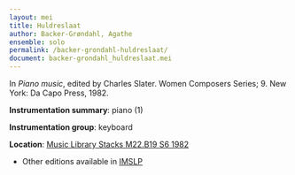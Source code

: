 ```yaml
---
layout: mei
title: Huldreslaat
author: Backer-Grøndahl, Agathe
ensemble: solo
permalink: /backer-grondahl-huldreslaat/
document: backer-grondahl_huldreslaat.mei
---
```


In *Piano music*, edited by Charles Slater. Women Composers Series; 9. New York: Da Capo Press, 1982.

**Instrumentation summary**: piano (1)

**Instrumentation group**: keyboard

**Location**: <a href="https://tufts-primo.hosted.exlibrisgroup.com/permalink/f/14dinuo/01TUN_ALMA2185674780003851" target="_blank">Music Library Stacks M22.B19 S6 1982</a>
- Other editions available in <a href="https://imslp.org/wiki/Huldreslaat_(Backer-Gr%C3%B8ndahl%2C_Agathe)" target="_blank">IMSLP</a>
